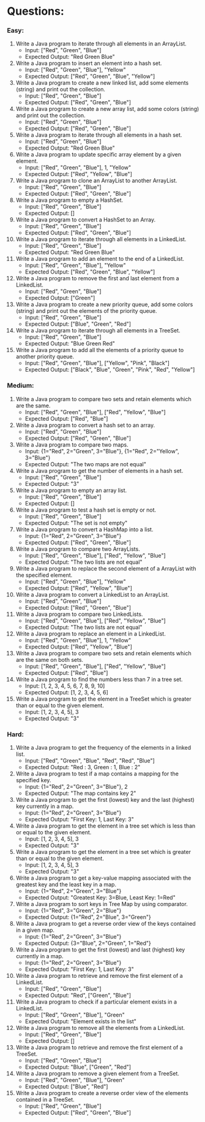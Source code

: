 # Questions:

### Easy:
1. Write a Java program to iterate through all elements in an ArrayList.
    - Input: ["Red", "Green", "Blue"]
    - Expected Output: "Red Green Blue"
2. Write a Java program to insert an element into a hash set.
    - Input: ["Red", "Green", "Blue"], "Yellow"
    - Expected Output: ["Red", "Green", "Blue", "Yellow"]
3. Write a Java program to create a new linked list, add some elements (string) and print out the collection.
    - Input: ["Red", "Green", "Blue"]
    - Expected Output: ["Red", "Green", "Blue"]
4. Write a Java program to create a new array list, add some colors (string) and print out the collection.
    - Input: ["Red", "Green", "Blue"]
    - Expected Output: ["Red", "Green", "Blue"]
5. Write a Java program to iterate through all elements in a hash set.
    - Input: ["Red", "Green", "Blue"]
    - Expected Output: "Red Green Blue"
6. Write a Java program to update specific array element by a given element.
    - Input: ["Red", "Green", "Blue"], 1, "Yellow"
    - Expected Output: ["Red", "Yellow", "Blue"]
7. Write a Java program to clone an ArrayList to another ArrayList.
    - Input: ["Red", "Green", "Blue"]
    - Expected Output: ["Red", "Green", "Blue"]
8. Write a Java program to empty a HashSet.
    - Input: ["Red", "Green", "Blue"]
    - Expected Output: []
9. Write a Java program to convert a HashSet to an Array.
    - Input: ["Red", "Green", "Blue"]
    - Expected Output: ["Red", "Green", "Blue"]
10. Write a Java program to iterate through all elements in a LinkedList.
     - Input: ["Red", "Green", "Blue"]
     - Expected Output: "Red Green Blue"
11. Write a Java program to add an element to the end of a LinkedList.
     - Input: ["Red", "Green", "Blue"], "Yellow"
     - Expected Output: ["Red", "Green", "Blue", "Yellow"]
12. Write a Java program to remove the first and last element from a LinkedList.
     - Input: ["Red", "Green", "Blue"]
     - Expected Output: ["Green"]
13. Write a Java program to create a new priority queue, add some colors (string) and print out the elements of the priority queue.
     - Input: ["Red", "Green", "Blue"]
     - Expected Output: ["Blue", "Green", "Red"]
14. Write a Java program to iterate through all elements in a TreeSet.
     - Input: ["Red", "Green", "Blue"]
     - Expected Output: "Blue Green Red"
15. Write a Java program to add all the elements of a priority queue to another priority queue.
     - Input: ["Red", "Green", "Blue"], ["Yellow", "Pink", "Black"]
     - Expected Output: ["Black", "Blue", "Green", "Pink", "Red", "Yellow"]

### Medium:
1. Write a Java program to compare two sets and retain elements which are the same.
    - Input: ["Red", "Green", "Blue"], ["Red", "Yellow", "Blue"]
    - Expected Output: ["Red", "Blue"]
2. Write a Java program to convert a hash set to an array.
    - Input: ["Red", "Green", "Blue"]
    - Expected Output: ["Red", "Green", "Blue"]
3. Write a Java program to compare two maps.
    - Input: {1="Red", 2="Green", 3="Blue"}, {1="Red", 2="Yellow", 3="Blue"}
    - Expected Output: "The two maps are not equal"
4. Write a Java program to get the number of elements in a hash set.
    - Input: ["Red", "Green", "Blue"]
    - Expected Output: "3"
5. Write a Java program to empty an array list.
    - Input: ["Red", "Green", "Blue"]
    - Expected Output: []
6. Write a Java program to test a hash set is empty or not.
    - Input: ["Red", "Green", "Blue"]
    - Expected Output: "The set is not empty"
7. Write a Java program to convert a HashMap into a list.
    - Input: {1="Red", 2="Green", 3="Blue"}
    - Expected Output: ["Red", "Green", "Blue"]
8. Write a Java program to compare two ArrayLists.
    - Input: ["Red", "Green", "Blue"], ["Red", "Yellow", "Blue"]
    - Expected Output: "The two lists are not equal"
9. Write a Java program to replace the second element of a ArrayList with the specified element.
    - Input: ["Red", "Green", "Blue"], "Yellow"
    - Expected Output: ["Red", "Yellow", "Blue"]
10. Write a Java program to convert a LinkedList to an ArrayList.
     - Input: ["Red", "Green", "Blue"]
     - Expected Output: ["Red", "Green", "Blue"]
11. Write a Java program to compare two LinkedLists.
     - Input: ["Red", "Green", "Blue"], ["Red", "Yellow", "Blue"]
     - Expected Output: "The two lists are not equal"
12. Write a Java program to replace an element in a LinkedList.
     - Input: ["Red", "Green", "Blue"], 1, "Yellow"
     - Expected Output: ["Red", "Yellow", "Blue"]
13. Write a Java program to compare two sets and retain elements which are the same on both sets.
     - Input: ["Red", "Green", "Blue"], ["Red", "Yellow", "Blue"]
     - Expected Output: ["Red", "Blue"]
14. Write a Java program to find the numbers less than 7 in a tree set.
     - Input: [1, 2, 3, 4, 5, 6, 7, 8, 9, 10]
     - Expected Output: [1, 2, 3, 4, 5, 6]
15. Write a Java program to get the element in a TreeSet which is greater than or equal to the given element.
     - Input: [1, 2, 3, 4, 5], 3
     - Expected Output: "3"
### Hard:
1. Write a Java program to get the frequency of the elements in a linked list.
    - Input: ["Red", "Green", "Blue", "Red", "Red", "Blue"]
    - Expected Output: "Red : 3, Green : 1, Blue : 2"
2. Write a Java program to test if a map contains a mapping for the specified key.
    - Input: {1="Red", 2="Green", 3="Blue"}, 2
    - Expected Output: "The map contains key 2"
3. Write a Java program to get the first (lowest) key and the last (highest) key currently in a map.
    - Input: {1="Red", 2="Green", 3="Blue"}
    - Expected Output: "First Key: 1, Last Key: 3"
4. Write a Java program to get the element in a tree set which is less than or equal to the given element.
    - Input: [1, 2, 3, 4, 5], 3
    - Expected Output: "3"
5. Write a Java program to get the element in a tree set which is greater than or equal to the given element.
    - Input: [1, 2, 3, 4, 5], 3
    - Expected Output: "3"
6. Write a Java program to get a key-value mapping associated with the greatest key and the least key in a map.
    - Input: {1="Red", 2="Green", 3="Blue"}
    - Expected Output: "Greatest Key: 3=Blue, Least Key: 1=Red"
7. Write a Java program to sort keys in Tree Map by using comparator.
    - Input: {1="Red", 3="Green", 2="Blue"}
    - Expected Output: {1="Red", 2="Blue", 3="Green"}
8. Write a Java program to get a reverse order view of the keys contained in a given map.
    - Input: {1="Red", 2="Green", 3="Blue"}
    - Expected Output: {3="Blue", 2="Green", 1="Red"}
9. Write a Java program to get the first (lowest) and last (highest) key currently in a map.
    - Input: {1="Red", 2="Green", 3="Blue"}
    - Expected Output: "First Key: 1, Last Key: 3"
10. Write a Java program to retrieve and remove the first element of a LinkedList.
     - Input: ["Red", "Green", "Blue"]
     - Expected Output: "Red", ["Green", "Blue"]
11. Write a Java program to check if a particular element exists in a LinkedList.
     - Input: ["Red", "Green", "Blue"], "Green"
     - Expected Output: "Element exists in the list"
12. Write a Java program to remove all the elements from a LinkedList.
     - Input: ["Red", "Green", "Blue"]
     - Expected Output: []
13. Write a Java program to retrieve and remove the first element of a TreeSet.
     - Input: ["Red", "Green", "Blue"]
     - Expected Output: "Blue", ["Green", "Red"]
14. Write a Java program to remove a given element from a TreeSet.
     - Input: ["Red", "Green", "Blue"], "Green"
     - Expected Output: ["Blue", "Red"]
15. Write a Java program to create a reverse order view of the elements contained in a TreeSet.
     - Input: ["Red", "Green", "Blue"]
     - Expected Output: ["Red", "Green", "Blue"]
